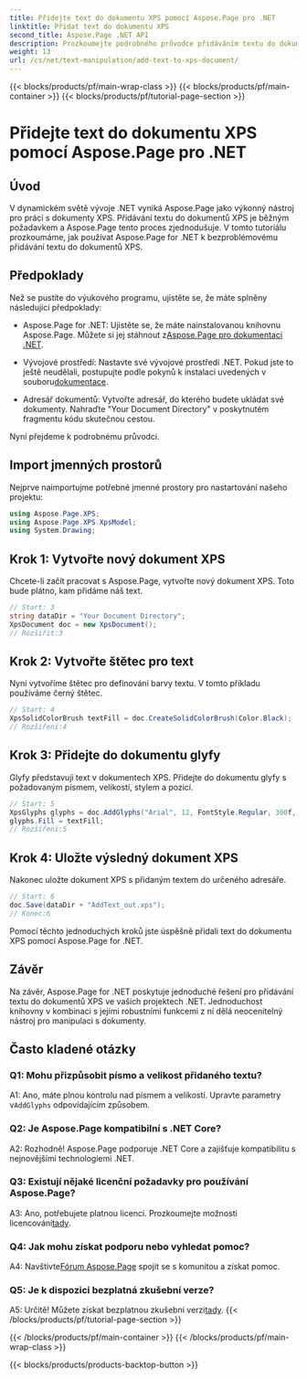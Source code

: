 ```yaml
---
title: Přidejte text do dokumentu XPS pomocí Aspose.Page pro .NET
linktitle: Přidat text do dokumentu XPS
second_title: Aspose.Page .NET API
description: Prozkoumejte podrobného průvodce přidáváním textu do dokumentů XPS pomocí Aspose.Page for .NET. Vylepšete své projekty .NET bez námahy.
weight: 13
url: /cs/net/text-manipulation/add-text-to-xps-document/
---
```


{{< blocks/products/pf/main-wrap-class >}}
{{< blocks/products/pf/main-container >}}
{{< blocks/products/pf/tutorial-page-section >}}

# Přidejte text do dokumentu XPS pomocí Aspose.Page pro .NET

## Úvod

V dynamickém světě vývoje .NET vyniká Aspose.Page jako výkonný nástroj pro práci s dokumenty XPS. Přidávání textu do dokumentů XPS je běžným požadavkem a Aspose.Page tento proces zjednodušuje. V tomto tutoriálu prozkoumáme, jak používat Aspose.Page for .NET k bezproblémovému přidávání textu do dokumentů XPS.

## Předpoklady

Než se pustíte do výukového programu, ujistěte se, že máte splněny následující předpoklady:

- Aspose.Page for .NET: Ujistěte se, že máte nainstalovanou knihovnu Aspose.Page. Můžete si jej stáhnout z[Aspose.Page pro dokumentaci .NET](https://reference.aspose.com/page/net/).

-  Vývojové prostředí: Nastavte své vývojové prostředí .NET. Pokud jste to ještě neudělali, postupujte podle pokynů k instalaci uvedených v souboru[dokumentace](https://reference.aspose.com/page/net/).

- Adresář dokumentů: Vytvořte adresář, do kterého budete ukládat své dokumenty. Nahraďte "Your Document Directory" v poskytnutém fragmentu kódu skutečnou cestou.

Nyní přejdeme k podrobnému průvodci.

## Import jmenných prostorů

Nejprve naimportujme potřebné jmenné prostory pro nastartování našeho projektu:

```csharp
using Aspose.Page.XPS;
using Aspose.Page.XPS.XpsModel;
using System.Drawing;
```

## Krok 1: Vytvořte nový dokument XPS

Chcete-li začít pracovat s Aspose.Page, vytvořte nový dokument XPS. Toto bude plátno, kam přidáme náš text.

```csharp
// Start: 3
string dataDir = "Your Document Directory";
XpsDocument doc = new XpsDocument();
// Rozšířit:3
```

## Krok 2: Vytvořte štětec pro text

Nyní vytvoříme štětec pro definování barvy textu. V tomto příkladu používáme černý štětec.

```csharp
// Start: 4
XpsSolidColorBrush textFill = doc.CreateSolidColorBrush(Color.Black);
// Rozšíření:4
```

## Krok 3: Přidejte do dokumentu glyfy

Glyfy představují text v dokumentech XPS. Přidejte do dokumentu glyfy s požadovaným písmem, velikostí, stylem a pozicí.

```csharp
// Start: 5
XpsGlyphs glyphs = doc.AddGlyphs("Arial", 12, FontStyle.Regular, 300f, 450f, "Hello World!");
glyphs.Fill = textFill;
// Rozšíření:5
```

## Krok 4: Uložte výsledný dokument XPS

Nakonec uložte dokument XPS s přidaným textem do určeného adresáře.

```csharp
// Start: 6
doc.Save(dataDir + "AddText_out.xps");
// Konec:6
```

Pomocí těchto jednoduchých kroků jste úspěšně přidali text do dokumentu XPS pomocí Aspose.Page for .NET.

## Závěr

Na závěr, Aspose.Page for .NET poskytuje jednoduché řešení pro přidávání textu do dokumentů XPS ve vašich projektech .NET. Jednoduchost knihovny v kombinaci s jejími robustními funkcemi z ní dělá neocenitelný nástroj pro manipulaci s dokumenty.

## Často kladené otázky

### Q1: Mohu přizpůsobit písmo a velikost přidaného textu?

 A1: Ano, máte plnou kontrolu nad písmem a velikostí. Upravte parametry v`AddGlyphs` odpovídajícím způsobem.

### Q2: Je Aspose.Page kompatibilní s .NET Core?

A2: Rozhodně! Aspose.Page podporuje .NET Core a zajišťuje kompatibilitu s nejnovějšími technologiemi .NET.

### Q3: Existují nějaké licenční požadavky pro používání Aspose.Page?

 A3: Ano, potřebujete platnou licenci. Prozkoumejte možnosti licencování[tady](https://purchase.aspose.com/buy).

### Q4: Jak mohu získat podporu nebo vyhledat pomoc?

 A4: Navštivte[Fórum Aspose.Page](https://forum.aspose.com/c/page/39) spojit se s komunitou a získat pomoc.

### Q5: Je k dispozici bezplatná zkušební verze?

 A5: Určitě! Můžete získat bezplatnou zkušební verzi[tady](https://releases.aspose.com/).
{{< /blocks/products/pf/tutorial-page-section >}}

{{< /blocks/products/pf/main-container >}}
{{< /blocks/products/pf/main-wrap-class >}}

{{< blocks/products/products-backtop-button >}}
